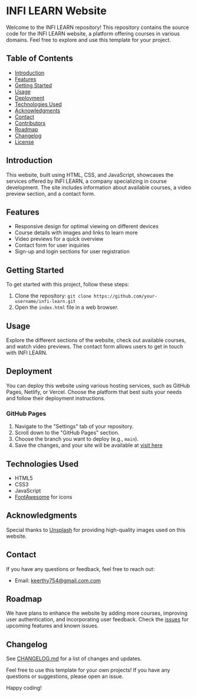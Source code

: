 # INFI LEARN Website

Welcome to the INFI LEARN repository! This repository contains the source code for the INFI LEARN website, a platform offering courses in various domains. Feel free to explore and use this template for your project.

## Table of Contents

- [Introduction](#introduction)
- [Features](#features)
- [Getting Started](#getting-started)
- [Usage](#usage)
- [Deployment](#deployment)
- [Technologies Used](#technologies-used)
- [Acknowledgments](#acknowledgments)
- [Contact](#contact)
- [Contributors](#contributors)
- [Roadmap](#roadmap)
- [Changelog](#changelog)
- [License](#license)

## Introduction

This website, built using HTML, CSS, and JavaScript, showcases the services offered by INFI LEARN, a company specializing in course development. The site includes information about available courses, a video preview section, and a contact form.

## Features

- Responsive design for optimal viewing on different devices
- Course details with images and links to learn more
- Video previews for a quick overview
- Contact form for user inquiries
- Sign-up and login sections for user registration

## Getting Started

To get started with this project, follow these steps:

1. Clone the repository: `git clone https://github.com/your-username/infi-learn.git`
2. Open the `index.html` file in a web browser.

## Usage

Explore the different sections of the website, check out available courses, and watch video previews. The contact form allows users to get in touch with INFI LEARN.

## Deployment

You can deploy this website using various hosting services, such as GitHub Pages, Netlify, or Vercel. Choose the platform that best suits your needs and follow their deployment instructions.

### GitHub Pages

1. Navigate to the "Settings" tab of your repository.
2. Scroll down to the "GitHub Pages" section.
3. Choose the branch you want to deploy (e.g., `main`).
4. Save the changes, and your site will be available at [visit here](https://vkeerthu.github.io/updated_course_provider/)

## Technologies Used

- HTML5
- CSS3
- JavaScript
- [FontAwesome](https://fontawesome.com/) for icons

## Acknowledgments

Special thanks to [Unsplash](https://unsplash.com/) for providing high-quality images used on this website.

## Contact

If you have any questions or feedback, feel free to reach out:

- Email: keerthy754@gmail.com.com



## Roadmap

We have plans to enhance the website by adding more courses, improving user authentication, and incorporating user feedback. Check the [issues](https://github.com/your-username/infi-learn/issues) for upcoming features and known issues.

## Changelog

See [CHANGELOG.md](CHANGELOG.md) for a list of changes and updates.



Feel free to use this template for your own projects! If you have any questions or suggestions, please open an issue.

Happy coding!

